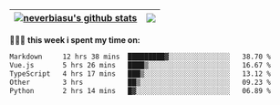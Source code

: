 | <a href="https://github.com/neverbiasu"><img align="center" src="https://github-readme-stats.vercel.app/api?username=neverbiasu&theme=dracula&show_icons=true&hide_border=true&count_private=true" alt="neverbiasu's github stats" /></a> | <a href="https://github.com/neverbiasu"><img align="center" src="https://github-readme-stats.vercel.app/api/top-langs/?username=neverbiasu&theme=dracula&show_icons=true&hide_border=true&layout=compact" /></a> |
| ------------- | ------------- |

👨🏾‍💻 **this week i spent my time on:**
<!--START_SECTION:waka-->

```txt
Markdown     12 hrs 38 mins  █████████▓░░░░░░░░░░░░░░░   38.70 %
Vue.js       5 hrs 26 mins   ████▒░░░░░░░░░░░░░░░░░░░░   16.67 %
TypeScript   4 hrs 17 mins   ███▒░░░░░░░░░░░░░░░░░░░░░   13.12 %
Other        3 hrs           ██▒░░░░░░░░░░░░░░░░░░░░░░   09.23 %
Python       2 hrs 14 mins   █▓░░░░░░░░░░░░░░░░░░░░░░░   06.89 %
```

<!--END_SECTION:waka-->
